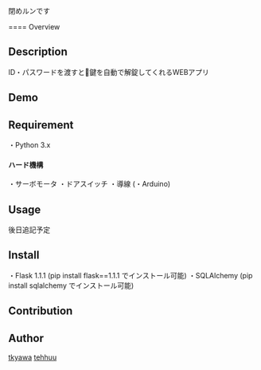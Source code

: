 閉めルンです

====
Overview

## Description

ID・パスワードを渡すと鍵を自動で解錠してくれるWEBアプリ

## Demo

## Requirement

・Python 3.x

#### ハード機構
・サーボモータ
・ドアスイッチ
・導線
(・Arduino)

## Usage

後日追記予定

## Install

・Flask 1.1.1
(pip install flask==1.1.1 でインストール可能)
・SQLAlchemy
(pip install sqlalchemy でインストール可能)

## Contribution



## Author

[tkyawa](https://github.com/tkyawa)
[tehhuu](https://github.com/tehhuu)